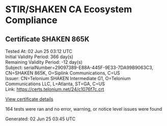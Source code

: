 # STIR/SHAKEN CA Ecosystem Compliance

## Certificate SHAKEN 865K

Tested At: 02 Jun 25 03:12 UTC\
Initial Validity Period: 366 day(s)\
Remaining Validity Period: -12 day(s)\
Subject: serialNumber=29097389-E88A-445F-9E33-7DA99B9063C3, CN=SHAKEN 865K, O=Siplink Communications, C=US\
Issuer: CN=Telonium SHAKEN Intermediate G1, O=Telonium Communications LLC, L=Atlanta, ST=GA, C=US\
Link: https://certs.telonium.net/24/c1076f7c.crt

[View certificate details](https://x509.io/?cert=MIIDKzCCAtGgAwIBAgIQKgmXFAJCpceJSQfywWNAvzAKBggqhkjOPQQDAjB8MQswCQYDVQQGEwJVUzELMAkGA1UECAwCR0ExEDAOBgNVBAcMB0F0bGFudGExJDAiBgNVBAoMG1RlbG9uaXVtIENvbW11bmljYXRpb25zIExMQzEoMCYGA1UEAwwfVGVsb25pdW0gU0hBS0VOIEludGVybWVkaWF0ZSBHMTAeFw0yNDA1MjAxMzQ5MjlaFw0yNTA1MjAxMzUwMjlaMHMxCzAJBgNVBAYTAlVTMR8wHQYDVQQKExZTaXBsaW5rIENvbW11bmljYXRpb25zMRQwEgYDVQQDEwtTSEFLRU4gODY1SzEtMCsGA1UEBRMkMjkwOTczODktRTg4QS00NDVGLTlFMzMtN0RBOTlCOTA2M0MzMFkwEwYHKoZIzj0CAQYIKoZIzj0DAQcDQgAEWQPqFZPvRLaKiyF41Q2N9R%2F905ajE%2F4grNseHyeU8Jc0jOQOzx5oPEtOlYV17HaUV%2Blkt4Px%2FJK5x5f7206YOqOCATwwggE4MA4GA1UdDwEB%2FwQEAwIHgDAMBgNVHRMBAf8EAjAAMB0GA1UdDgQWBBTBcyGZJXe2hkWdgIX6qu%2FbSdI4kzAfBgNVHSMEGDAWgBSqJLv%2FFHVAeS2Hb%2BgNQXfKu82IsDAXBgNVHSAEEDAOMAwGCmCGSAGG%2FwkBAQQwgaYGA1UdHwSBnjCBmzCBmKA6oDiGNmh0dHBzOi8vYXV0aGVudGljYXRlLWFwaS5pY29uZWN0aXYuY29tL2Rvd25sb2FkL3YxL2NybKJapFgwVjEUMBIGA1UEBxMLQnJpZGdld2F0ZXIxCzAJBgNVBAgTAk5KMRMwEQYDVQQDEwpTVEktUEEgQ1JMMQswCQYDVQQGEwJVUzEPMA0GA1UEChMGU1RJLVBBMBYGCCsGAQUFBwEaBAowCKAGFgQ4NjVLMAoGCCqGSM49BAMCA0gAMEUCIBjVuoNjTZTZ3jtCBZo0xm7ldGZG4KCE6tbk7avpOHU3AiEAxyuOpXaikT8S85nCzo4ViAm7sZ56YbYWeMG6op9N4Cg%3D)

164 tests were ran and no error, warning, or notice level issues were found


Generated: 02 Jun 25 03:45 UTC